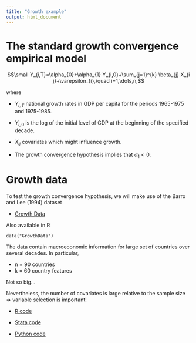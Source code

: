 ```yaml
---
title: "Growth example"
output: html_document
---
```


# The standard growth convergence empirical model

$$\small Y_{i,T}=\alpha_{0}+\alpha_{1} Y_{i,0}+\sum_{j=1}^{k} \beta_{j} X_{i j}+\varepsilon_{i},\quad i=1,\dots,n,$$

where 

  - $Y_{i,T}$ national growth rates in GDP per capita for the periods 1965-1975 and 1975-1985.

  - $Y_{i,0}$ is the log of the initial level of GDP at the beginning of the specified decade.

  - $X_{ij}$ covariates which might influence growth.


* The growth convergence hypothesis implies that $\alpha_1<0$.


# Growth data

To test the growth convergence hypothesis, we will make use of the Barro and Lee (1994) dataset

  * [Growth Data](https://github.com/albarran/TopicsCausalInference/raw/main/data/GrowthData.csv)

Also available in R

```
data("GrowthData")
```

The data contain macroeconomic information for large set of countries over several decades. In particular,

- n = 90 countries
- k = 60 country features

Not so big...

Nevertheless, the number of covariates is large relative to the sample size $\Rightarrow$ variable selection is important!


   * [R code](https://github.com/albarran/TopicsCausalInference/blob/main/code/Growth.R)
   
   * [Stata code](https://github.com/albarran/TopicsCausalInference/blob/main/code/growth.do)

   * [Python code](https://github.com/albarran/TopicsCausalInference/blob/main/code/growth.do)   
   
   